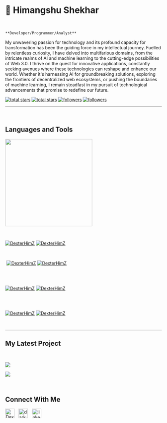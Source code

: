 <h1>🗿 Himangshu Shekhar</h1>
<br /> 

                    
`**Developer/Programmer/Analyst**`

                    

<p align="left">My unwavering passion for technology and its profound capacity for transformation has been the guiding force in my intellectual journey. Fuelled by relentless curiosity, I have delved into multifarious domains, from the intricate realms of AI and machine learning to the cutting-edge possibilities of Web 3.0. I thrive on the quest for innovative applications, constantly seeking avenues where these technologies can reshape and enhance our world. Whether it's harnessing AI for groundbreaking solutions, exploring the frontiers of decentralized web ecosystems, or pushing the boundaries of machine learning, I remain steadfast in my pursuit of technological advancements that promise to redefine our future.</p>
<p align="left"> 
  <a href="https://github.com/DexterHimZ?tab=repositories&sort=stargazers#gh-light-mode-only">
    <img alt="total stars" title="Total stars on GitHub" src="https://custom-icon-badges.demolab.com/github/stars/DexterHimZ?color=3ea97d&style=for-the-badge&labelColor=40b682&logo=star#gh-light-mode-only"/></a>
  
  <a href="https://github.com/DexterHimZ?tab=repositories&sort=stargazers#gh-dark-mode-only">
    <img alt="total stars" title="Total stars on GitHub" src="https://custom-icon-badges.demolab.com/github/stars/DexterHimZ?color=655489&style=for-the-badge&labelColor=c691e9&logo=star#gh-dark-mode-only"/></a>
  
  <a href="https://github.com/DexterHimZ?tab=followers#gh-light-mode-only">
    <img alt="followers" title="Follow me on Github" src="https://custom-icon-badges.demolab.com/github/followers/DexterHimZ?color=2c4954&labelColor=2c3e50&style=for-the-badge&logo=person-add&label=Follow&logoColor=white#gh-light-mode-only"/></a>
    
  <a href="https://github.com/DexterHimZ?tab=followers#gh-dark-mode-only">
    <img alt="followers" title="Follow me on Github" src="https://custom-icon-badges.demolab.com/github/followers/DexterHimZ?color=dacc84&labelColor=f9e692&style=for-the-badge&logo=person-add&label=Follow&logoColor=white#gh-dark-mode-only"/></a>
</p>

---
<br />

                    

<h2>Languages and Tools</h2> 
<p align="left">
<img width="280px"  src="https://skillicons.dev/icons?i=c,cpp,git,go,java,linux,react,redux,css,gtml,py,solidity,tensorflow,ts,unreal,aws&perline=9"  />
</p>
<br />

                    

<p><a href="https://github.com/DexterHimZ#gh-dark-mode-only" target="_blank"><img align="center" src="https://github-readme-stats.vercel.app/api/top-langs/?username=DexterHimZ&langs_count=6&show_icon=true&layout=compact&theme=nightowl#gh-dark-mode-only" alt="DexterHimZ" /></a>
  <a href="https://github.com/DexterHimZ#gh-light-mode-only" target="_blank"><img align="center" src="https://github-readme-stats.vercel.app/api/top-langs/?username=DexterHimZ&langs_count=6&show_icon=true&layout=compact&theme=vue#gh-light-mode-only" alt="DexterHimZ" /></a>
</p>

<br />

<p>&nbsp;<a href="https://github.com/DexterHimZ#gh-dark-mode-only" target="_blank"><img align="center" src="https://github-readme-stats.vercel.app/api?username=DexterHimZ&count_private=true&show_icons=true&theme=nightowl#gh-dark-mode-only" alt="DexterHimZ" /></a>
<a href="https://github.com/DexterHimZ#gh-light-mode-only" target="_blank"><img align="center" src="https://github-readme-stats.vercel.app/api?username=DexterHimZ&count_private=true&show_icons=true&theme=vue#gh-light-mode-only" alt="DexterHimZ" /></a>
</p> 
<br>
<br />

<p><a href="https://github.com/DexterHimZ#gh-dark-mode-only" target="_blank"><img align="center" src="https://streak-stats.demolab.com?user=DexterHimZ&theme=nightowl#gh-dark-mode-only" alt="DexterHimZ"/></a>
<a href="https://github.com/DexterHimZ#gh-light-mode-only" target="_blank"><img align="center" src="https://streak-stats.demolab.com?user=DexterHimZ&theme=vue#gh-light-mode-only" alt="DexterHimZ"/></a></p>
<br/>
<br />

<p><a href="https://github.com/DexterHimZ#gh-dark-mode-only" target="_blank"><img align="center" src="https://github-readme-activity-graph.cyclic.app/graph?username=DexterHimZ&theme=nightowl#gh-dark-mode-only" alt="DexterHimZ" /></a>
<a href="https://github.com/DexterHimZ#gh-light-mode-only" target="_blank"><img align="center" src="https://github-readme-activity-graph.cyclic.app/graph?username=DexterHimZ&theme=vue#gh-light-mode-only" alt="DexterHimZ" /></a></p>
<br/>

---


                    

<h2>My Latest Project</h2> 
<br />
<p><a href="https://github.com/DexterHimZ/https://github.com/DexterHimZ/Cowin-Notification-alerts#gh-dark-mode-only" target="_blank"><img align="center" src="https://github-readme-stats.vercel.app/api/pin/?username=DexterHimZ&repo=https://github.com/DexterHimZ/Cowin-Notification-alerts&theme=nightowl&show_owner=true#gh-dark-mode-only"/></a></p>
<p><a href="https://github.com/DexterHimZ/https://github.com/DexterHimZ/Cowin-Notification-alerts#gh-light-mode-only" target="_blank"><img align="center" src="https://github-readme-stats.vercel.app/api/pin/?username=DexterHimZ&repo=https://github.com/DexterHimZ/Cowin-Notification-alerts&theme=vue&show_owner=true#gh-light-mode-only"/></a></p>
<br />


                    

<h2>Connect With Me</h2> 
<p align="left">
<a href="https://twitter.com/DexterHimz" target="_blank"><img align="left" width="30px" style="padding-right:10px;" src="https://raw.githubusercontent.com/rahuldkjain/github-profile-readme-generator/master/src/images/icons/Social/twitter.svg" alt="DexterHimz" /></a>
<a href="https://instagram.com/dark.maverick" target="_blank"><img align="left" width="30px" style="padding-right:10px" src="https://raw.githubusercontent.com/rahuldkjain/github-profile-readme-generator/master/src/images/icons/Social/instagram.svg" alt="dark.maverick" /></a>
<a href="https://www.linkedin.com/in/himangshushekhar" target="_blank"><img align="left" alt="linkedin" width="30px" style="padding-right: 10px;" src="https://cdn.jsdelivr.net/gh/devicons/devicon/icons/linkedin/linkedin-original.svg" /></a>
</p>
